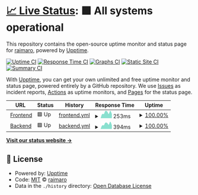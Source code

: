 # [📈 Live Status](https://raimaro.github.io/upptime): <!--live status--> **🟩 All systems operational**

This repository contains the open-source uptime monitor and status page for [raimaro](https://raimaro.github.io/upptime), powered by [Upptime](https://github.com/upptime/upptime).

[![Uptime CI](https://github.com/raimaro/upptime/workflows/Uptime%20CI/badge.svg)](https://github.com/raimaro/upptime/actions?query=workflow%3A%22Uptime+CI%22)
[![Response Time CI](https://github.com/raimaro/upptime/workflows/Response%20Time%20CI/badge.svg)](https://github.com/raimaro/upptime/actions?query=workflow%3A%22Response+Time+CI%22)
[![Graphs CI](https://github.com/raimaro/upptime/workflows/Graphs%20CI/badge.svg)](https://github.com/raimaro/upptime/actions?query=workflow%3A%22Graphs+CI%22)
[![Static Site CI](https://github.com/raimaro/upptime/workflows/Static%20Site%20CI/badge.svg)](https://github.com/raimaro/upptime/actions?query=workflow%3A%22Static+Site+CI%22)
[![Summary CI](https://github.com/raimaro/upptime/workflows/Summary%20CI/badge.svg)](https://github.com/raimaro/upptime/actions?query=workflow%3A%22Summary+CI%22)

With [Upptime](https://upptime.js.org), you can get your own unlimited and free uptime monitor and status page, powered entirely by a GitHub repository. We use [Issues](https://github.com/raimaro/upptime/issues) as incident reports, [Actions](https://github.com/raimaro/upptime/actions) as uptime monitors, and [Pages](https://raimaro.github.io/upptime) for the status page.

<!--start: status pages-->
<!-- This summary is generated by Upptime (https://github.com/upptime/upptime) -->
<!-- Do not edit this manually, your changes will be overwritten -->
<!-- prettier-ignore -->
| URL | Status | History | Response Time | Uptime |
| --- | ------ | ------- | ------------- | ------ |
| <img alt="" src="https://favicons.githubusercontent.com/mail.pembe.io" height="13"> [Frontend](http://mail.pembe.io) | 🟩 Up | [frontend.yml](https://github.com/raimaro/upptime/commits/HEAD/history/frontend.yml) | <details><summary><img alt="Response time graph" src="./graphs/frontend/response-time-week.png" height="20"> 253ms</summary><br><a href="https://raimaro.github.io/upptime/history/frontend"><img alt="Response time 283" src="https://img.shields.io/endpoint?url=https%3A%2F%2Fraw.githubusercontent.com%2Fraimaro%2Fupptime%2FHEAD%2Fapi%2Ffrontend%2Fresponse-time.json"></a><br><a href="https://raimaro.github.io/upptime/history/frontend"><img alt="24-hour response time 192" src="https://img.shields.io/endpoint?url=https%3A%2F%2Fraw.githubusercontent.com%2Fraimaro%2Fupptime%2FHEAD%2Fapi%2Ffrontend%2Fresponse-time-day.json"></a><br><a href="https://raimaro.github.io/upptime/history/frontend"><img alt="7-day response time 253" src="https://img.shields.io/endpoint?url=https%3A%2F%2Fraw.githubusercontent.com%2Fraimaro%2Fupptime%2FHEAD%2Fapi%2Ffrontend%2Fresponse-time-week.json"></a><br><a href="https://raimaro.github.io/upptime/history/frontend"><img alt="30-day response time 258" src="https://img.shields.io/endpoint?url=https%3A%2F%2Fraw.githubusercontent.com%2Fraimaro%2Fupptime%2FHEAD%2Fapi%2Ffrontend%2Fresponse-time-month.json"></a><br><a href="https://raimaro.github.io/upptime/history/frontend"><img alt="1-year response time 283" src="https://img.shields.io/endpoint?url=https%3A%2F%2Fraw.githubusercontent.com%2Fraimaro%2Fupptime%2FHEAD%2Fapi%2Ffrontend%2Fresponse-time-year.json"></a></details> | <details><summary><a href="https://raimaro.github.io/upptime/history/frontend">100.00%</a></summary><a href="https://raimaro.github.io/upptime/history/frontend"><img alt="All-time uptime 100.00%" src="https://img.shields.io/endpoint?url=https%3A%2F%2Fraw.githubusercontent.com%2Fraimaro%2Fupptime%2FHEAD%2Fapi%2Ffrontend%2Fuptime.json"></a><br><a href="https://raimaro.github.io/upptime/history/frontend"><img alt="24-hour uptime 100.00%" src="https://img.shields.io/endpoint?url=https%3A%2F%2Fraw.githubusercontent.com%2Fraimaro%2Fupptime%2FHEAD%2Fapi%2Ffrontend%2Fuptime-day.json"></a><br><a href="https://raimaro.github.io/upptime/history/frontend"><img alt="7-day uptime 100.00%" src="https://img.shields.io/endpoint?url=https%3A%2F%2Fraw.githubusercontent.com%2Fraimaro%2Fupptime%2FHEAD%2Fapi%2Ffrontend%2Fuptime-week.json"></a><br><a href="https://raimaro.github.io/upptime/history/frontend"><img alt="30-day uptime 100.00%" src="https://img.shields.io/endpoint?url=https%3A%2F%2Fraw.githubusercontent.com%2Fraimaro%2Fupptime%2FHEAD%2Fapi%2Ffrontend%2Fuptime-month.json"></a><br><a href="https://raimaro.github.io/upptime/history/frontend"><img alt="1-year uptime 100.00%" src="https://img.shields.io/endpoint?url=https%3A%2F%2Fraw.githubusercontent.com%2Fraimaro%2Fupptime%2FHEAD%2Fapi%2Ffrontend%2Fuptime-year.json"></a></details>
| <img alt="" src="https://favicons.githubusercontent.com/backend.pembe.io" height="13"> [Backend](https://backend.pembe.io) | 🟩 Up | [backend.yml](https://github.com/raimaro/upptime/commits/HEAD/history/backend.yml) | <details><summary><img alt="Response time graph" src="./graphs/backend/response-time-week.png" height="20"> 394ms</summary><br><a href="https://raimaro.github.io/upptime/history/backend"><img alt="Response time 446" src="https://img.shields.io/endpoint?url=https%3A%2F%2Fraw.githubusercontent.com%2Fraimaro%2Fupptime%2FHEAD%2Fapi%2Fbackend%2Fresponse-time.json"></a><br><a href="https://raimaro.github.io/upptime/history/backend"><img alt="24-hour response time 297" src="https://img.shields.io/endpoint?url=https%3A%2F%2Fraw.githubusercontent.com%2Fraimaro%2Fupptime%2FHEAD%2Fapi%2Fbackend%2Fresponse-time-day.json"></a><br><a href="https://raimaro.github.io/upptime/history/backend"><img alt="7-day response time 394" src="https://img.shields.io/endpoint?url=https%3A%2F%2Fraw.githubusercontent.com%2Fraimaro%2Fupptime%2FHEAD%2Fapi%2Fbackend%2Fresponse-time-week.json"></a><br><a href="https://raimaro.github.io/upptime/history/backend"><img alt="30-day response time 392" src="https://img.shields.io/endpoint?url=https%3A%2F%2Fraw.githubusercontent.com%2Fraimaro%2Fupptime%2FHEAD%2Fapi%2Fbackend%2Fresponse-time-month.json"></a><br><a href="https://raimaro.github.io/upptime/history/backend"><img alt="1-year response time 446" src="https://img.shields.io/endpoint?url=https%3A%2F%2Fraw.githubusercontent.com%2Fraimaro%2Fupptime%2FHEAD%2Fapi%2Fbackend%2Fresponse-time-year.json"></a></details> | <details><summary><a href="https://raimaro.github.io/upptime/history/backend">100.00%</a></summary><a href="https://raimaro.github.io/upptime/history/backend"><img alt="All-time uptime 99.98%" src="https://img.shields.io/endpoint?url=https%3A%2F%2Fraw.githubusercontent.com%2Fraimaro%2Fupptime%2FHEAD%2Fapi%2Fbackend%2Fuptime.json"></a><br><a href="https://raimaro.github.io/upptime/history/backend"><img alt="24-hour uptime 100.00%" src="https://img.shields.io/endpoint?url=https%3A%2F%2Fraw.githubusercontent.com%2Fraimaro%2Fupptime%2FHEAD%2Fapi%2Fbackend%2Fuptime-day.json"></a><br><a href="https://raimaro.github.io/upptime/history/backend"><img alt="7-day uptime 100.00%" src="https://img.shields.io/endpoint?url=https%3A%2F%2Fraw.githubusercontent.com%2Fraimaro%2Fupptime%2FHEAD%2Fapi%2Fbackend%2Fuptime-week.json"></a><br><a href="https://raimaro.github.io/upptime/history/backend"><img alt="30-day uptime 100.00%" src="https://img.shields.io/endpoint?url=https%3A%2F%2Fraw.githubusercontent.com%2Fraimaro%2Fupptime%2FHEAD%2Fapi%2Fbackend%2Fuptime-month.json"></a><br><a href="https://raimaro.github.io/upptime/history/backend"><img alt="1-year uptime 99.98%" src="https://img.shields.io/endpoint?url=https%3A%2F%2Fraw.githubusercontent.com%2Fraimaro%2Fupptime%2FHEAD%2Fapi%2Fbackend%2Fuptime-year.json"></a></details>

<!--end: status pages-->

[**Visit our status website →**](https://raimaro.github.io/upptime)

## 📄 License

- Powered by: [Upptime](https://github.com/upptime/upptime)
- Code: [MIT](./LICENSE) © [raimaro](https://raimaro.github.io/upptime)
- Data in the `./history` directory: [Open Database License](https://opendatacommons.org/licenses/odbl/1-0/)
